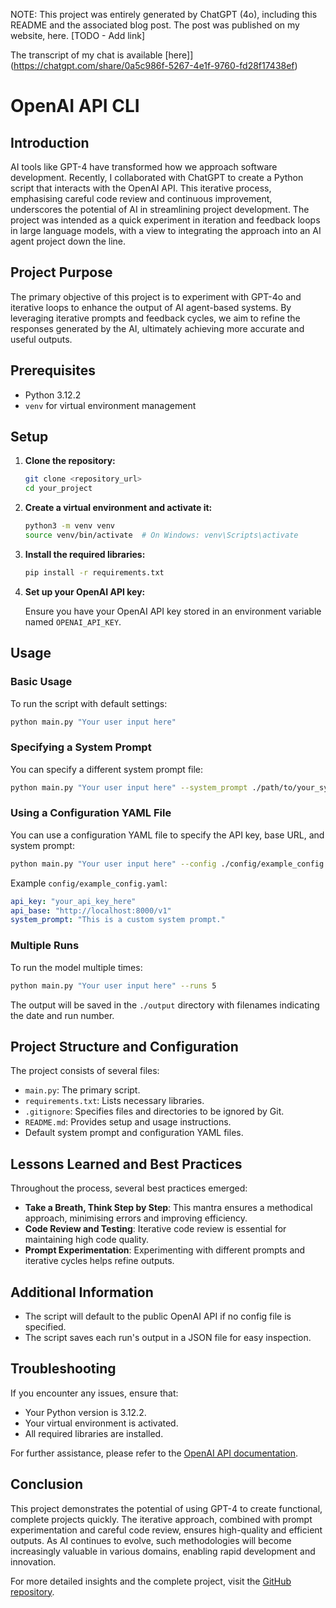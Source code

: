 NOTE: This project was entirely generated by ChatGPT (4o), including this README and the associated blog post. The post was published on my website, here. [TODO - Add link]

The transcript of my chat is available [here]](https://chatgpt.com/share/0a5c986f-5267-4e1f-9760-fd28f17438ef)

# OpenAI API CLI

## Introduction

AI tools like GPT-4 have transformed how we approach software development. Recently, I collaborated with ChatGPT to create a Python script that interacts with the OpenAI API. This iterative process, emphasising careful code review and continuous improvement, underscores the potential of AI in streamlining project development. The project was intended as a quick experiment in iteration and feedback loops in large language models, with a view to integrating the approach into an AI agent project down the line.

## Project Purpose

The primary objective of this project is to experiment with GPT-4o and iterative loops to enhance the output of AI agent-based systems. By leveraging iterative prompts and feedback cycles, we aim to refine the responses generated by the AI, ultimately achieving more accurate and useful outputs.

## Prerequisites

- Python 3.12.2
- `venv` for virtual environment management

## Setup

1. **Clone the repository:**

    ```bash
    git clone <repository_url>
    cd your_project
    ```

2. **Create a virtual environment and activate it:**

    ```bash
    python3 -m venv venv
    source venv/bin/activate  # On Windows: venv\Scripts\activate
    ```

3. **Install the required libraries:**

    ```bash
    pip install -r requirements.txt
    ```

4. **Set up your OpenAI API key:**

    Ensure you have your OpenAI API key stored in an environment variable named `OPENAI_API_KEY`.

## Usage

### Basic Usage

To run the script with default settings:

```bash
python main.py "Your user input here"
```

### Specifying a System Prompt

You can specify a different system prompt file:

```bash
python main.py "Your user input here" --system_prompt ./path/to/your_system_prompt.txt
```

### Using a Configuration YAML File

You can use a configuration YAML file to specify the API key, base URL, and system prompt:

```bash
python main.py "Your user input here" --config ./config/example_config.yaml
```

Example `config/example_config.yaml`:

```yaml
api_key: "your_api_key_here"
api_base: "http://localhost:8000/v1"
system_prompt: "This is a custom system prompt."
```

### Multiple Runs

To run the model multiple times:

```bash
python main.py "Your user input here" --runs 5
```

The output will be saved in the `./output` directory with filenames indicating the date and run number.

## Project Structure and Configuration

The project consists of several files:

- `main.py`: The primary script.
- `requirements.txt`: Lists necessary libraries.
- `.gitignore`: Specifies files and directories to be ignored by Git.
- `README.md`: Provides setup and usage instructions.
- Default system prompt and configuration YAML files.

## Lessons Learned and Best Practices

Throughout the process, several best practices emerged:

- **Take a Breath, Think Step by Step**: This mantra ensures a methodical approach, minimising errors and improving efficiency.
- **Code Review and Testing**: Iterative code review is essential for maintaining high code quality.
- **Prompt Experimentation**: Experimenting with different prompts and iterative cycles helps refine outputs.

## Additional Information

- The script will default to the public OpenAI API if no config file is specified.
- The script saves each run's output in a JSON file for easy inspection.

## Troubleshooting

If you encounter any issues, ensure that:

- Your Python version is 3.12.2.
- Your virtual environment is activated.
- All required libraries are installed.

For further assistance, please refer to the [OpenAI API documentation](https://github.com/openai/openai-python).

## Conclusion

This project demonstrates the potential of using GPT-4 to create functional, complete projects quickly. The iterative approach, combined with prompt experimentation and careful code review, ensures high-quality and efficient outputs. As AI continues to evolve, such methodologies will become increasingly valuable in various domains, enabling rapid development and innovation.

For more detailed insights and the complete project, visit the [GitHub repository](https://github.com/your-repo-link).
```
